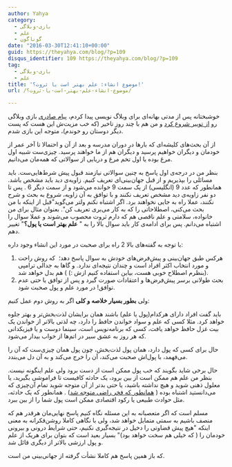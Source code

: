 ```yaml
---
author: Yahya
category:
  - بازی-وبلاگی
  - علم
  - گوناگون
date: "2016-03-30T12:41:10+00:00"
guid: https://theyahya.com/blog/?p=109
disqus_identifier: 109 https://theyahya.com/blog/?p=109
tag:
  - بازی-وبلاگی
  - علم
title: 'موضوع انشاء: علم بهتر است یا ثروت؟!'
url: /موضوع-انشاء-علم-بهتر-است-یا-ثروت؟/

---
```

خوشبختانه پس از مدتی بهانه‌ای برای وبلاگ نویسی پیدا کردم، [پیام صادری](https://twitter.com/PayamSaderi) بازی وبلاگی رو [از توییر شروع کرد](https://twitter.com/PayamSaderi/status/714405145816276992) و من هم با چند روز تاخیر (که خب مزیت‌ش این هست که پست دیگر دوستان رو خوندم)، متوجه این بازی شدم.

از آن بحث‌های کلیشه‌ای که بارها در دوران مدرسه و بعد از آن و احتمالا تا آخر عمر از خودمان و دیگران خواهیم پرسید و دیگران هم از ما خواهند پرسید. چیزی‌ست شبیه اول مرغ بوده یا اول تخم مرغ و دریایی از سوالاتی که همه‌مان می‌دانیم.

بنظر من در درجه‌ی اول پاسخ به چنین سوالاتی نیازمند قبول پیش شرط‌هایی‌ست. باید مسائلی را بپذیریم و از قبل جهان‌بینی‌ای تعریف کنیم. زاویه‌ی دید باید مشخص باشد. همانطور که عدد 9 (انگلیسی) از یک سمت 9 خوانده می‌شود و از سمت دیگر 6 . پس تا دو نفر زاویه‌ی دید مشخص تعریف نکنند و با توافق به آن زاویه، شروع به بحث و شرح نکنند، عملا راه به جایی نخواهند برد. اگر اشتباه نکنم ولتر می‌گوید"‌قبل از اینکه با من بحث می‌کنی، اصطلاحاتی را که به کار می‌بری تعریف کن". بعنوان مثال برای من خانواده، سلامتی و علم ناقصی هم که دارم ثروت محصوب می‌شوند و عملا سوال را اشتباه می‌دانم. پس برای ادامه‌ی کار باید سوال بالا را به " **علم بهتر است یا پول؟**" تغییر دهم.

با توجه به گفته‌های بالا 2 راه برای صحبت در مورد این انشاء وجود داره:

1. هرکس طبق جهان‌بینی و پیش‌فرض‌های خودش به سوال پاسخ دهد؛  که روش راحت و مورد انتخاب اکثر افراد است و چندان نتیجه‌ای ندارد. و گاها به جدالی ترامپی (‌بنظرم اصطلاح خوبی هست، بیاین استفاده کنیم ازش :‌) ) هم بدل خواهد شد.
1. بحث طولانی برسر پیش‌فرض‌ها و اعتقادات صورت گیرد و پس از توافق یا حتی عدم توافق! در مورد علم و پول صحبت شود.

ولی **بطور بسیار خلاصه و کلی** اگر به روش دوم عمل کنیم:

باید گفت افراد دارای هرکدام(پول یا علم) باشند همان برایشان لذت‌بخش‌تر و بهتر جلوه خواهد کرد. مثلا کسی که علم و سواد خواندن حافظ را دارد، چه لذتی بالاتر از خواندن یک بیت غزل حافظ خواهد یافت، کسی که برنامه‌نویس است، سینما دوست و یا فیزیکدانی که هر روز به عشق سیر در اتم‌ها از خواب بیدار می‌شود.

حال برای کسی که پول دارد، همان پول لذت‌بخش، چون پول همان چیزی‌ست که آن را می‌فهمد، با پول‌اش صحبت می‌کند، آن را خرج می‌کند و به آن دل می‌بندد.

حال برخی شاید بگویند که خب پول ممکن است از دست برود ولی علم اینگونه نیست. بنظر من علم هم ممکن است از بین برود، یک حادثه کافیست تا فراموشی بگیرید،‌ یا معلول ذهنی شوید و هیچ نداشته باشید، یا حتی بدتر از آن متوجه شوید تمام آن‌چیزی که می‌دانستید اشتباه بوده ( [همانطور که فخر راضی متوجه شد](http://daftaredel313.blogfa.com/post-45.aspx)) . همانطور که یک حادثه، مثل حوادث طبیعی یا رکود اقتصادی ممکن است پول شما را از بین ببرد.

مسلم است که اگر متعصبانه به این مسئله نگاه کنیم پاسخ نهایی‌مان هرقدر هم که منصف باشیم به سمتی متمایل خواهد شد، ولی با نگاهی کاملا روشن‌فکرانه به معنی اینکه "هیچ پیش قضاوتی را دخیل در نتیجه‌گیری نکنیم، حتی شرایط درونی و بیرونی خودمان را ( که خیلی هم سخت خواهد بود)" بسیار بعید است که بتوان برای هریک از علم و پول ارزشی بالاتر از دیگری قائل شد.

که باز همین پاسخ هم کاملا نشأت گرفته از جهانی‌بینی من است.
